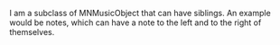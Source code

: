 I am a subclass of MNMusicObject that can have siblings. An example would be notes, which can have a note to the left and to the right of themselves.
